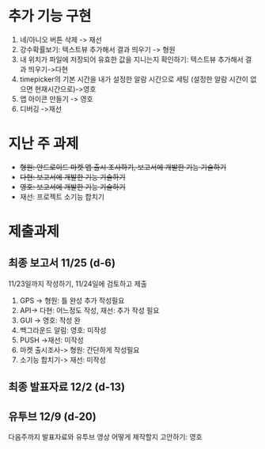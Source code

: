 # 추가 기능 구현

1. 네/아니오 버튼 삭제 -> 재선
2. 강수확률보기: 텍스트뷰 추가해서 결과 띄우기 -> 형원
3. 내 위치가 파일에 저장되어 유효한 값을 지니는지 확인하기: 텍스트뷰 추가해서 결과 띄우기->다현
4. timepicker의 기본 시간을 내가 설정한 알람 시간으로 세팅 (설정한 알람 시간이 없으면 현재시간으로)->영호
5. 앱 아이콘 만들기 -> 영호
6. 디버깅 ->재선

# 지난 주 과제

* ~~형원:  안드로이드 마켓 앱 출시 조사하기, 보고서에 개발한 기능 기술하기~~
* ~~다현:  보고서에 개발한 기능 기술하기~~
* ~~영호:  보고서에 개발한 기능 기술하기~~
* 재선: 프로젝트 소기능 합치기



# 제출과제

## 최종 보고서 11/25 (d-6)

11/23일까지 작성하기, 11/24일에 검토하고 제출

1. GPS -> 형원: 틀 완성 추가 작성필요
2. API-> 다현: 어느정도 작성, 재선: 추가 작성 필요
3. GUI -> 영호: 작성 완
4. 백그라운드 알림: 영호: 미작성
5. PUSH ->재선: 미작성
6. 마켓 출시조사-> 형원: 간단하게 작성필요
7. 소기능 합치기-> 재선: 미작성

## 최종 발표자료 12/2 (d-13)



## 유투브 12/9 (d-20)

다음주까지 발표자료와 유투브 영상 어떻게 제작할지 고안하기: 영호


